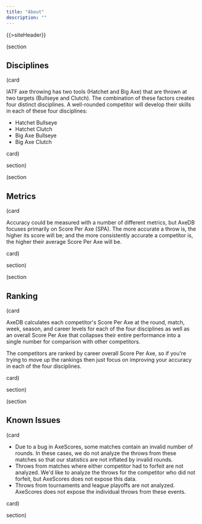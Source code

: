 ```yaml
---
title: "About"
description: ""
---
```


{{>siteHeader}}

(section

## Disciplines

(card

IATF axe throwing has two tools (Hatchet and Big Axe) that are thrown at two targets (Bullseye and Clutch). The combination of these factors creates four distinct disciplines. A well-rounded competitor will develop their skills in each of these four disciplines:

- Hatchet Bullseye
- Hatchet Clutch
- Big Axe Bullseye
- Big Axe Clutch

card)

section)

(section

## Metrics

(card

Accuracy could be measured with a number of different metrics, but AxeDB focuses primarily on Score Per Axe (SPA). The more accurate a throw is, the higher its score will be; and the more consistently accurate a competitor is, the higher their average Score Per Axe will be.

card)

section)

(section

## Ranking

(card

AxeDB calculates each competitor's Score Per Axe at the round, match, week, season, and career levels for each of the four disciplines as well as an overall Score Per Axe that collapses their entire performance into a single number for comparison with other competitors.

The competitors are ranked by career overall Score Per Axe, so if you're trying to move up the rankings then just focus on improving your accuracy in each of the four disciplines.

card)

section)

(section

## Known Issues

(card

- Due to a bug in AxeScores, some matches contain an invalid number of rounds. In these cases, we do not analyze the throws from these matches so that our statistics are not inflated by invalid rounds.
- Throws from matches where either competitor had to forfeit are not analyzed. We'd like to analyze the throws for the competitor who did not forfeit, but AxeScores does not expose this data.
- Throws from tournaments and league playoffs are not analyzed. AxeScores does not expose the individual throws from these events.

card)

section)
